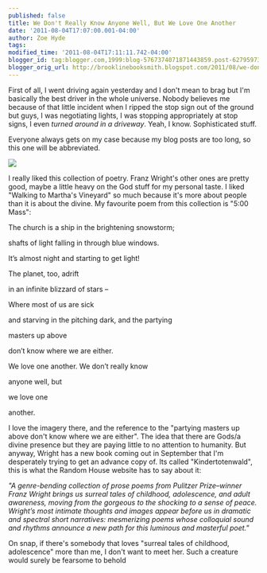 ```yaml
---
published: false
title: We Don't Really Know Anyone Well, But We Love One Another
date: '2011-08-04T17:07:00.001-04:00'
author: Zoe Hyde
tags:
modified_time: '2011-08-04T17:11:11.742-04:00'
blogger_id: tag:blogger.com,1999:blog-5767374071871443859.post-6279597324678031730
blogger_orig_url: http://brooklinebooksmith.blogspot.com/2011/08/we-dont-really-know-anyone-well-but-we.html
---
```

First of all, I went driving again yesterday and I don't mean to brag but I'm basically the best driver in the whole universe. Nobody believes me because of that little incident when I ripped the stop sign out of the ground but guys, I was negotiating lights, I was stopping appropriately at stop signs, I even _turned around in a driveway_. Yeah, I know. Sophisticated stuff.

Everyone always gets on my case because my blog posts are too long, so this one will be abbreviated.

![](http://images.amazon.com/images/P/0375415181.01.LZZZZZZZ.jpg)

I really liked this collection of poetry. Franz Wright's other ones are pretty good, maybe a little heavy on the God stuff for my personal taste. I liked "Walking to Martha's Vineyard" so much because it's more about people than it is about the divine. My favourite poem from this collection is "5:00 Mass":

The church is a ship in the brightening snowstorm;

shafts of light falling in through blue windows.

It’s almost night and starting to get light!

The planet, too, adrift

in an infinite blizzard of stars –

Where most of us are sick

and starving in the pitching dark, and the partying

masters up above

don’t know where we are either.

We love one another. We don’t really know

anyone well, but

we love one

another.

I love the imagery there, and the reference to the "partying masters up above don't know where we are either". The idea that there are Gods/a divine presence but they are paying little to no attention to humanity. But anyway, Wright has a new book coming out in September that I'm desperately trying to get an advance copy of. Its called "Kindertotenwald", this is what the Random House website has to say about it:

_"A genre-bending collection of prose poems from Pulitzer Prize–winner Franz Wright brings us surreal tales of childhood, adolescence, and adult awareness, moving from the gorgeous to the shocking to a sense of peace. Wright’s most intimate thoughts and images appear before us in dramatic and spectral short narratives: mesmerizing poems whose colloquial sound and rhythms announce a new path for this luminous and masterful poet."_

On snap, if there's somebody that loves "surreal tales of childhood, adolescence" more than me, I don't want to meet her. Such a creature would surely be fearsome to behold